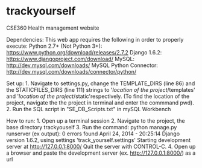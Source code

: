 trackyourself
=============

CSE360 Health management website 

Dependencies:
This web app requires the following in order to properly execute:
	Python 2.7+ (Not Python 3+): https://www.python.org/download/releases/2.7.2
	Django 1.6.2: https://www.djangoproject.com/download/
	MySQL: http://dev.mysql.com/downloads/
	MySQL Python Connector: http://dev.mysql.com/downloads/connector/python/

Set up:
	1. Navigate to settings.py, change the TEMPLATE_DIRS (line 86) and the STATICFILES_DIRS (line 111) strings to '*location of the project*/templates' and  '*location of the project*/static'respectively. (To find the location of the project, navigate the the project in terminal and enter the commmand pwd).
	2. Run the SQL script in "SE_DB_Scripts.txt" in mySQL Workbench  

How to run:
	1. Open up a terminal session
	2. Navigate to the project, the base directory trackyouself
	3. Run the command: python manage.py runserver
	(ex output): 0 errors found
				April 24, 2014 - 20:25:14
				Django version 1.6.2, using settings 'track_yourself.settings'
				Starting development server at http://127.0.0.1:8000/
				Quit the server with CONTROL-C.
	4. Open up a browser and paste the development server (ex. http://127.0.0.1:8000/) as a url

